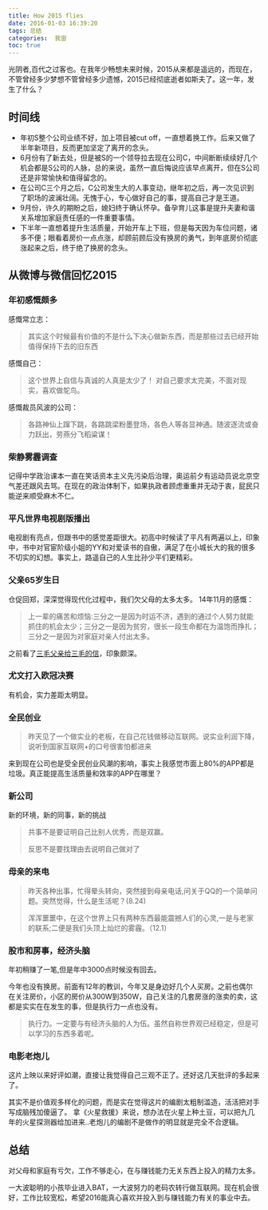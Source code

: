 ```yaml
---
title: How 2015 flies
date: 2016-01-03 16:39:20
tags: 总结
categories:  我宙
toc: true
---
```


光阴者,百代之过客也。在我年少畅想未来时候，2015从来都是遥远的，而现在，不管曾经多少梦想不管曾经多少遗憾，2015已经彻底逝者如斯夫了。这一年，发生了什么？
## 时间线
* 年初S整个公司业绩不好，加上项目被cut off，一直想着换工作。后来又做了半年新项目，反而更加坚定了离开的念头。
* 6月份有了新去处，但是被S的一个领导拉去现在公司C，中间断断续续好几个机会都是S公司的人脉，总的来说，虽然一直后悔说应该早点离开，但在S公司还是非常愉快和值得留念的。
* 在公司C三个月之后，C公司发生大的人事变动，继年初之后，再一次见识到了职场的波澜壮阔。无愧于心，专心做好自己的事，提高自己才是王道。
* 9月份，许久的期盼之后，媳妇终于确认怀孕。备孕育儿这事是提升夫妻和谐关系增加家庭责任感的一件重要事情。
* 下半年一直想着提升生活质量，开始开车上下班，但是每天因为车位问题，诸多不便；眼看着房价一点点涨，却顾前顾后没有换房的勇气，到年底房价彻底涨起来之后，终于绝了换房的念头。

## 从微博与微信回忆2015
### 年初感慨颇多
感慨常立志：
>其实这个时候最有价值的不是什么下决心做新东西，而是那些过去已经开始值得保持下去的旧东西

感慨自己：

> 这个世界上自信与真诚的人真是太少了！ 对自己要求太完美，不面对现实，喜欢做鸵鸟。

感慨裁员风波的公司：
> 各路神仙上蹿下跳，各路跳梁粉墨登场，各色人等各显神通。随波逐流或奋力跃出，劳燕分飞稻粱谋！

### 柴静雾霾调查
记得中学政治课本一直在笑话资本主义先污染后治理，奥运前夕有运动员说北京空气差还跟风去骂。在现在的政治体制下，如果执政者顾虑重重并无动于衷，屁民只能逆来顺受麻木不仁。
### 平凡世界电视剧版播出
电视剧有亮点，但跟书中的感觉差距很大。初高中时候读了平凡有两遍以上，印象中，书中对官宦阶级小姐的YY和对爱读书的自傲，满足了在小城长大的我的很多不切实的幻想。事实上，路遥自己的人生比孙少平们更精彩。
### 父亲65岁生日
仓促回郑，深深觉得现代化过程中，我们欠父母的太多太多。
14年11月的感慨：
>上一辈的痛苦和烦恼:三分之一是因为时运不济，遇到的通过个人努力就能抓住的机会太少；三分之一是因为贫穷，很长一段生命都在为温饱而挣扎；三分之一是因为对家庭对亲人付出太多。

之前看了[三毛父亲给三毛的信](http://www.douban.com/note/468023670/)，印象颇深。

### 尤文打入欧冠决赛
有机会，实力差距太明显。
### 全民创业
>昨天见了一个做实业的老板，在自己花钱做移动互联网。说实业利润下降，说听到国家互联网+的口号很害怕都进来

来到现在公司也是受全民创业风潮的影响，事实上我感觉市面上80%的APP都是垃圾。真正能提高生活质量和效率的APP在哪里？

### 新公司
新的环境，新的同事，新的挑战
>共事不是要证明自己比别人优秀，而是双赢。
>
>反思不是要找理由去说明自己做对了

### 母亲的来电
>昨天各种出事，忙得晕头转向，突然接到母亲电话,问关于QQ的一个简单问题。突然觉得，什么是生活呢？(8.24)
>
>浑浑噩噩中，在这个世界上只有两种东西最能震撼人们的心灵,一是与老家的联系;二便是我们头顶上灿烂的雾霾。（12.1）

### 股市和房事，经济头脑

年初稍赚了一笔,但是年中3000点时候没有回去。

今年也没有换房。前面有12年的教训，今年又是身边好几个人买房。之前也偶尔在关注房价，小区的房价从300W到350W，自己关注的几套房涨的涨卖的卖，这都是实实在在发生的事，但是执行力一点也没有。
>执行力。一定要与有经济头脑的人为伍。虽然自称世界观已经稳定，但是可以学习的东西多着呢。

### 电影老炮儿
这片上映以来好评如潮，直接让我觉得自己三观不正了。还好这几天批评的多起来了。

其实不是价值观多样化的问题，而是实在觉得这片的编剧太粗制滥造，活活把对手写成脑残加傻逼了。
拿《火星救援》来说，想办法在火星上种土豆，可以把九几年的火星探测器给加进来..老炮儿的编剧不是做作的明显就是完全不合逻辑。

## 总结
对父母和家庭有亏欠，工作不够走心，在与赚钱能力无关东西上投入的精力太多。

一大波聪明的小孩毕业进入BAT，一大波努力的老码农转行做互联网。现在机会很好，工作比较宽松，希望2016能真心喜欢并投入到与赚钱能力有关的事业中去。


